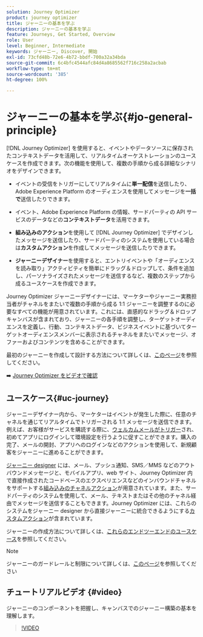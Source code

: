 ```yaml
---
solution: Journey Optimizer
product: journey optimizer
title: ジャーニーの基本を学ぶ
description: ジャーニーの基本を学ぶ
feature: Journeys, Get Started, Overview
role: User
level: Beginner, Intermediate
keywords: ジャーニー, Discover, 開始
exl-id: 73cfd48b-72e6-4b72-bbdf-700a32a34bda
source-git-commit: 6c4bfc4544afc84d4a8685562f716c258a2acbab
workflow-type: tm+mt
source-wordcount: '385'
ht-degree: 100%

---
```



# ジャーニーの基本を学ぶ{#jo-general-principle}

[!DNL Journey Optimizer] を使用すると、イベントやデータソースに保存されたコンテキストデータを活用して、リアルタイムオーケストレーションのユースケースを作成できます。次の機能を使用して、複数の手順から成る詳細なシナリオをデザインできます。

* イベントの受信をトリガーにしてリアルタイムに&#x200B;**単一配信**&#x200B;を送信したり、Adobe Experience Platform のオーディエンスを使用してメッセージを&#x200B;**一括で**&#x200B;送信したりできます。

* イベント、Adobe Experience Platform の情報、サードパーティの API サービスのデータなどの&#x200B;**コンテキストデータ**&#x200B;を活用できます。

* **組み込みのアクション**&#x200B;を使用して [!DNL Journey Optimizer] でデザインしたメッセージを送信したり、サードパーティのシステムを使用している場合は&#x200B;**カスタムアクション**&#x200B;を作成してメッセージを送信したりできます。

* **ジャーニーデザイナー**&#x200B;を使用すると、エントリイベントや「オーディエンスを読み取り」アクティビティを簡単にドラッグ＆ドロップして、条件を追加し、パーソナライズされたメッセージを送信するなど、複数のステップから成るユースケースを作成できます。

Journey Optimizer ジャーニーデザイナーには、マーケターやジャーニー実務担当者がチャネルをまたいで複数の手順から成る 1:1 ジャーニーを調整するのに必要なすべての機能が用意されています。これには、直感的なドラッグ＆ドロップキャンバスが含まれており、ジャーニーの各手順を調整し、ターゲットオーディエンスを定義し、行動、コンテキストデータ、ビジネスイベントに基づいてターゲットオーディエンスメンバーに表示されるチャネルをまたいでメッセージ、オファーおよびコンテンツを含めることができます。

最初のジャーニーを作成して設計する方法について詳しくは、[このページ](journey-gs.md)を参照してください。

➡️ [Journey Optimizer をビデオで確認](#video)

## ユースケース{#uc-journey}

ジャーニーデザイナー内から、マーケターはイベントが発生した際に、任意のチャネルを通じてリアルタイムでトリガーされる 1:1 メッセージを送信できます。例えば、お客様がサービスを購読する際に、[ウェルカムメールがトリガー](message-to-subscribers-uc.md)され、初めてアプリにログインして環境設定を行うように促すことができます。購入の完了、メールの開封、アプリへのログインなどのアクションを使用して、新規顧客をジャーニーに進めることができます。

[ジャーニー designer](using-the-journey-designer.md) には、メール、プッシュ通知、SMS／MMS などのアウトバウンドメッセージと、モバイルアプリ、web サイト、Journey Optimizer 内で直接作成されたコードベースのエクスペリエンスなどのインバウンドチャネルをサポートする[組み込みのチャネルアクション](journeys-message.md)が用意されています。また、サードパーティのシステムを使用して、メール、テキストまたはその他のチャネル経由でメッセージを送信することもできます。Journey Optimizer には、これらのシステムをジャーニー designer から直接ジャーニーに統合できるようにする[カスタムアクション](using-custom-actions.md)が含まれています。

ジャーニーの作成方法について詳しくは、[これらのエンドツーエンドのユースケース](jo-use-cases.md)を参照してください。

>[!NOTE]
>
>ジャーニーのガードレールと制限について詳しくは、[このページ](../start/guardrails.md)を参照してください

## チュートリアルビデオ {#video}

ジャーニーのコンポーネントを把握し、キャンバスでのジャーニー構築の基本を理解します。

>[!VIDEO](https://video.tv.adobe.com/v/3424996?quality=12)
